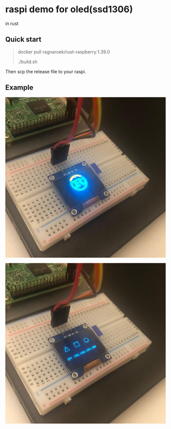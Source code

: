 # raspi demo for oled(ssd1306)

in rust

## Quick start

> docker pull ragnaroek/rust-raspberry:1.39.0
>
> ./build.sh

Then scp the release file to your raspi.

## Example

![picture](./images/01.jpg)

![primitive](./images/02.jpg)
